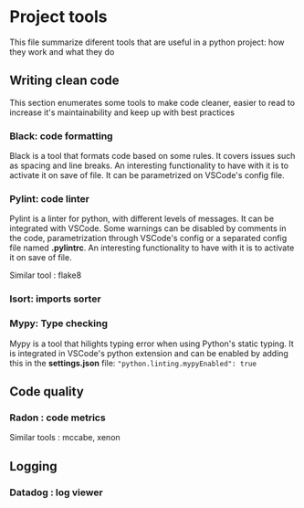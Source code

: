 # Project tools

This file summarize diferent tools that are useful in a python project: how they work and what they do

## Writing clean code

This section enumerates some tools to make code cleaner, easier to read to increase it's maintainability and keep up with best practices

### Black: code formatting

Black is a tool that formats code based on some rules. It covers issues such as spacing and line breaks. An interesting functionality to have with it is to activate it on save of file. It can be parametrized on VSCode's config file.

### Pylint: code linter

Pylint is a linter for python, with different levels of messages. It can be integrated with VSCode. Some warnings can be disabled by comments in the code, parametrization through VSCode's config or a separated config file named __.pylintrc__. An interesting functionality to have with it is to activate it on save of file.

Similar tool : flake8

### Isort: imports sorter

### Mypy: Type checking

Mypy is a tool that hilights typing error when using Python's static typing. It is integrated in VSCode's python extension and can be enabled by adding this in the __settings.json__ file: ```"python.linting.mypyEnabled": true```

## Code quality

### Radon : code metrics

Similar tools : mccabe, xenon


## Logging

### Datadog : log viewer
 